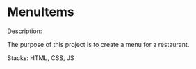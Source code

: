 # MenuItems

Description: 

The purpose of this project is to create a menu for a restaurant.

Stacks:
HTML, CSS, JS
